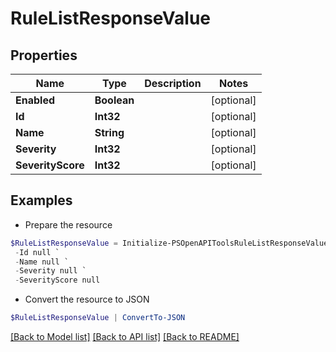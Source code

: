 # RuleListResponseValue
## Properties

Name | Type | Description | Notes
------------ | ------------- | ------------- | -------------
**Enabled** | **Boolean** |  | [optional] 
**Id** | **Int32** |  | [optional] 
**Name** | **String** |  | [optional] 
**Severity** | **Int32** |  | [optional] 
**SeverityScore** | **Int32** |  | [optional] 

## Examples

- Prepare the resource
```powershell
$RuleListResponseValue = Initialize-PSOpenAPIToolsRuleListResponseValue  -Enabled null `
 -Id null `
 -Name null `
 -Severity null `
 -SeverityScore null
```

- Convert the resource to JSON
```powershell
$RuleListResponseValue | ConvertTo-JSON
```

[[Back to Model list]](../README.md#documentation-for-models) [[Back to API list]](../README.md#documentation-for-api-endpoints) [[Back to README]](../README.md)

